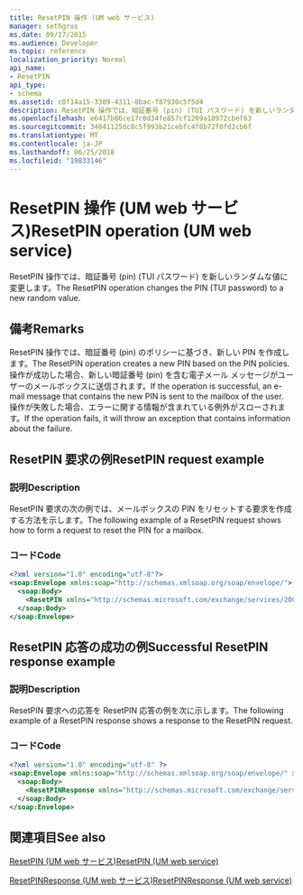 ```yaml
---
title: ResetPIN 操作 (UM web サービス)
manager: sethgros
ms.date: 09/17/2015
ms.audience: Developer
ms.topic: reference
localization_priority: Normal
api_name:
- ResetPIN
api_type:
- schema
ms.assetid: c0f14a15-3389-4311-8bac-f87930c5f5d4
description: ResetPIN 操作では、暗証番号 (pin) (TUI パスワード) を新しいランダムな値に変更します。
ms.openlocfilehash: e6417b86ce17c0d34fe857cf1209a18972cbef63
ms.sourcegitcommit: 34041125dc8c5f993b21cebfc4f8b72f0fd2cb6f
ms.translationtype: MT
ms.contentlocale: ja-JP
ms.lasthandoff: 06/25/2018
ms.locfileid: "19833146"
---
```

# <a name="resetpin-operation-um-web-service"></a><span data-ttu-id="6809c-103">ResetPIN 操作 (UM web サービス)</span><span class="sxs-lookup"><span data-stu-id="6809c-103">ResetPIN operation (UM web service)</span></span>

<span data-ttu-id="6809c-104">ResetPIN 操作では、暗証番号 (pin) (TUI パスワード) を新しいランダムな値に変更します。</span><span class="sxs-lookup"><span data-stu-id="6809c-104">The ResetPIN operation changes the PIN (TUI password) to a new random value.</span></span>
  
## <a name="remarks"></a><span data-ttu-id="6809c-105">備考</span><span class="sxs-lookup"><span data-stu-id="6809c-105">Remarks</span></span>

<span data-ttu-id="6809c-106">ResetPIN 操作では、暗証番号 (pin) のポリシーに基づき、新しい PIN を作成します。</span><span class="sxs-lookup"><span data-stu-id="6809c-106">The ResetPIN operation creates a new PIN based on the PIN policies.</span></span> <span data-ttu-id="6809c-107">操作が成功した場合、新しい暗証番号 (pin) を含む電子メール メッセージがユーザーのメールボックスに送信されます。</span><span class="sxs-lookup"><span data-stu-id="6809c-107">If the operation is successful, an e-mail message that contains the new PIN is sent to the mailbox of the user.</span></span> <span data-ttu-id="6809c-108">操作が失敗した場合、エラーに関する情報が含まれている例外がスローされます。</span><span class="sxs-lookup"><span data-stu-id="6809c-108">If the operation fails, it will throw an exception that contains information about the failure.</span></span>
  
## <a name="resetpin-request-example"></a><span data-ttu-id="6809c-109">ResetPIN 要求の例</span><span class="sxs-lookup"><span data-stu-id="6809c-109">ResetPIN request example</span></span>

### <a name="description"></a><span data-ttu-id="6809c-110">説明</span><span class="sxs-lookup"><span data-stu-id="6809c-110">Description</span></span>

<span data-ttu-id="6809c-111">ResetPIN 要求の次の例では、メールボックスの PIN をリセットする要求を作成する方法を示します。</span><span class="sxs-lookup"><span data-stu-id="6809c-111">The following example of a ResetPIN request shows how to form a request to reset the PIN for a mailbox.</span></span>
  
### <a name="code"></a><span data-ttu-id="6809c-112">コード</span><span class="sxs-lookup"><span data-stu-id="6809c-112">Code</span></span>

```XML
<?xml version="1.0" encoding="utf-8"?>
<soap:Envelope xmlns:soap="http://schemas.xmlsoap.org/soap/envelope/">
  <soap:Body>
    <ResetPIN xmlns="http://schemas.microsoft.com/exchange/services/2006/messages" />
  </soap:Body>
</soap:Envelope>
```

## <a name="successful-resetpin-response-example"></a><span data-ttu-id="6809c-113">ResetPIN 応答の成功の例</span><span class="sxs-lookup"><span data-stu-id="6809c-113">Successful ResetPIN response example</span></span>

### <a name="description"></a><span data-ttu-id="6809c-114">説明</span><span class="sxs-lookup"><span data-stu-id="6809c-114">Description</span></span>

<span data-ttu-id="6809c-115">ResetPIN 要求への応答を ResetPIN 応答の例を次に示します。</span><span class="sxs-lookup"><span data-stu-id="6809c-115">The following example of a ResetPIN response shows a response to the ResetPIN request.</span></span>
  
### <a name="code"></a><span data-ttu-id="6809c-116">コード</span><span class="sxs-lookup"><span data-stu-id="6809c-116">Code</span></span>

```XML
<?xml version="1.0" encoding="utf-8" ?> 
<soap:Envelope xmlns:soap="http://schemas.xmlsoap.org/soap/envelope/" xmlns:xsi="http://www.w3.org/2001/XMLSchema-instance" xmlns:xsd="http://www.w3.org/2001/XMLSchema">
  <soap:Body>
    <ResetPINResponse xmlns="http://schemas.microsoft.com/exchange/services/2006/messages" /> 
  </soap:Body>
</soap:Envelope>
```

## <a name="see-also"></a><span data-ttu-id="6809c-117">関連項目</span><span class="sxs-lookup"><span data-stu-id="6809c-117">See also</span></span>



[<span data-ttu-id="6809c-118">ResetPIN (UM web サービス)</span><span class="sxs-lookup"><span data-stu-id="6809c-118">ResetPIN (UM web service)</span></span>](resetpin-um-web-service.md)
  
[<span data-ttu-id="6809c-119">ResetPINResponse (UM web サービス)</span><span class="sxs-lookup"><span data-stu-id="6809c-119">ResetPINResponse (UM web service)</span></span>](resetpinresponse-um-web-service.md)

